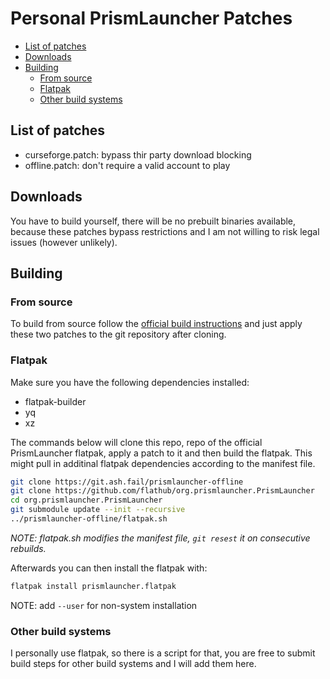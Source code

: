 # Personal PrismLauncher Patches

-   [List of patches](list-of-patches)
-   [Downloads](#downloads)
-   [Building](#building)
    -   [From source](#from-source)
    -   [Flatpak](#flatpak)
    -   [Other build systems](#other-build-systems)

## List of patches

-   curseforge.patch: bypass thir party download blocking
-   offline.patch: don't require a valid account to play

## Downloads

You have to build yourself, there will be no prebuilt binaries available,
because these patches bypass restrictions and I am not willing to risk legal
issues (however unlikely).

## Building

### From source

To build from source follow the [official build
instructions](https://prismlauncher.org/wiki/development/build-instructions/)
and just apply these two patches to the git repository after cloning.

### Flatpak

Make sure you have the following dependencies installed:

-   flatpak-builder
-   yq
-   xz

The commands below will clone this repo, repo of the official PrismLauncher
flatpak, apply a patch to it and then build the flatpak. This might pull in
additinal flatpak dependencies according to the manifest file.

```bash
git clone https://git.ash.fail/prismlauncher-offline
git clone https://github.com/flathub/org.prismlauncher.PrismLauncher
cd org.prismlauncher.PrismLauncher
git submodule update --init --recursive
../prismlauncher-offline/flatpak.sh
```

_NOTE: flatpak.sh modifies the manifest file, `git resest` it on consecutive
rebuilds._

Afterwards you can then install the flatpak with:

```bash
flatpak install prismlauncher.flatpak
```

NOTE: add `--user` for non-system installation

### Other build systems

I personally use flatpak, so there is a script for that, you are free to submit
build steps for other build systems and I will add them here.
